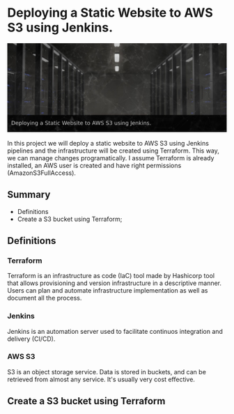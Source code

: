 # Deploying a Static Website to AWS S3 using Jenkins.

![Header][header-img]

In this project we will deploy a static website to AWS S3 using Jenkins pipelines and the infrastructure will be created using Terraform. This way, we can manage changes programatically. I assume Terraform is already installed, an AWS user is created and have right permissions (AmazonS3FullAccess).

## Summary

* Definitions
* Create a S3 bucket using Terraform;

## Definitions

### Terraform

Terraform is an infrastructure as code (IaC) tool made by Hashicorp tool that allows provisioning and version infrastructure in a descriptive manner. Users can plan and automate infrastructure implementation as well as document all the process.

### Jenkins

Jenkins is an automation server used to facilitate continuos integration and delivery (CI/CD).

### AWS S3

S3 is an object storage service. Data is stored in buckets, and can be retrieved from almost any service. It's usually very cost effective.

## Create a S3 bucket using Terraform

[header-img]: /docs/images/header.jpg